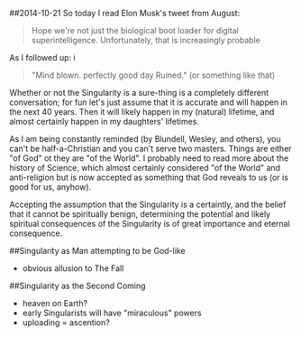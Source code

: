 ##2014-10-21
So today I read Elon Musk's tweet from August: 
> Hope we're not just the biological boot loader for digital superintelligence. Unfortunately, that is increasingly probable

As I followed up: i
>"Mind blown. perfectly good day Ruined." (or something like that)

Whether or not the Singularity is a sure-thing is a completely different conversation; for fun let's just assume that it is accurate and will happen in the next 40 years. Then it will likely happen in my (natural) lifetime, and almost certainly happen in my daughters' lifetimes.

As I am being constantly reminded (by Blundell, Wesley, and others), you can't be half-a-Christian and you can't serve two masters. Things are either "of God" ot they are "of the World". I probably need to read more about the history of Science, which almost certainly considered "of the World" and anti-religion but is now accepted as something that God reveals to us (or is good for us, anyhow).

Accepting the assumption that the Singularity is a certaintly, and the belief that it cannot be spiritually benign, determining the potential and likely spiritual consequences of the Singularity is of great importance and eternal consequence.

##Singularity as Man attempting to be God-like
* obvious allusion to The Fall

##Singularity as the Second Coming
* heaven on Earth?
* early Singularists will have "miraculous" powers
* uploading = ascention?

